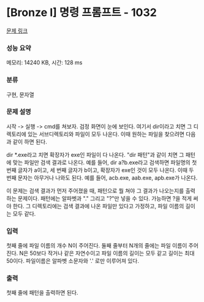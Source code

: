 # [Bronze I] 명령 프롬프트 - 1032 

[문제 링크](https://www.acmicpc.net/problem/1032) 

### 성능 요약

메모리: 14240 KB, 시간: 128 ms

### 분류

구현, 문자열

### 문제 설명

<p>시작 -> 실행 -> cmd를 쳐보자. 검정 화면이 눈에 보인다. 여기서 dir이라고 치면 그 디렉토리에 있는 서브디렉토리와 파일이 모두 나온다. 이때 원하는 파일을 찾으려면 다음과 같이 하면 된다.</p>

<p>dir *.exe라고 치면 확장자가 exe인 파일이 다 나온다. "dir 패턴"과 같이 치면 그 패턴에 맞는 파일만 검색 결과로 나온다. 예를 들어, dir a?b.exe라고 검색하면 파일명의 첫 번째 글자가 a이고, 세 번째 글자가 b이고, 확장자가 exe인 것이 모두 나온다. 이때 두 번째 문자는 아무거나 나와도 된다. 예를 들어, acb.exe, aab.exe, apb.exe가 나온다.</p>

<p>이 문제는 검색 결과가 먼저 주어졌을 때, 패턴으로 뭘 쳐야 그 결과가 나오는지를 출력하는 문제이다. 패턴에는 알파벳과 "." 그리고 "?"만 넣을 수 있다. 가능하면 ?을 적게 써야 한다. 그 디렉토리에는 검색 결과에 나온 파일만 있다고 가정하고, 파일 이름의 길이는 모두 같다.</p>

### 입력 

 <p>첫째 줄에 파일 이름의 개수 N이 주어진다. 둘째 줄부터 N개의 줄에는 파일 이름이 주어진다. N은 50보다 작거나 같은 자연수이고 파일 이름의 길이는 모두 같고 길이는 최대 50이다. 파일이름은 알파벳 소문자와 '.' 로만 이루어져 있다.</p>

### 출력 

 <p>첫째 줄에 패턴을 출력하면 된다.</p>

